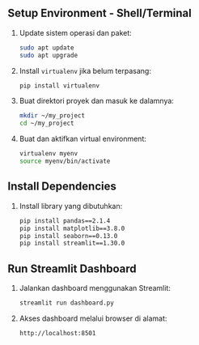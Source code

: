 ## Setup Environment - Shell/Terminal
1. Update sistem operasi dan paket:
    ```bash
    sudo apt update
    sudo apt upgrade
    ```

2. Install `virtualenv` jika belum terpasang:
    ```bash
    pip install virtualenv
    ```

3. Buat direktori proyek dan masuk ke dalamnya:
    ```bash
    mkdir ~/my_project
    cd ~/my_project
    ```

4. Buat dan aktifkan virtual environment:
    ```bash
    virtualenv myenv
    source myenv/bin/activate
    ```

## Install Dependencies
1. Install library yang dibutuhkan:
    ```bash
    pip install pandas==2.1.4
    pip install matplotlib==3.8.0
    pip install seaborn==0.13.0
    pip install streamlit==1.30.0
    ```

## Run Streamlit Dashboard
1. Jalankan dashboard menggunakan Streamlit:
    ```bash
    streamlit run dashboard.py
    ```

2. Akses dashboard melalui browser di alamat:
    ```
    http://localhost:8501
    ```
